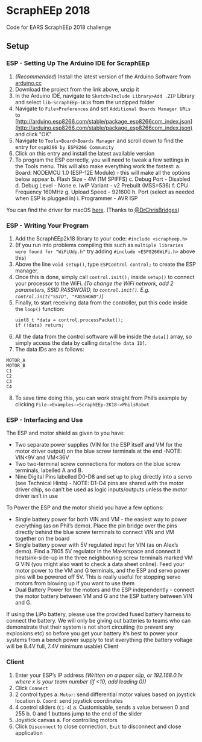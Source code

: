# ScraphEEp 2018
Code for EARS ScraphEEp 2018 challenge

## Setup
### ESP - Setting Up The Arduino IDE for ScraphEEp
1. *(Recommended)* Install the latest version of the Arduino Software from [arduino.cc](http://www.arduino.cc)
2. Download the project from the link above, unzip it 
3. In the Arduino IDE, navigate to `Sketch>Include Library>Add .ZIP` Library and select `lib-ScraphEEp-1K18` from the unzipped folder
4. Navigate to `File>Preferences` and set `Additional Boards Manager URLs` to [http://arduino.esp8266.com/stable/package_esp8266com_index.json](http://arduino.esp8266.com/stable/package_esp8266com_index.json) and click "OK"
5. Navigate to `Tools>Board>Boards Manager` and scroll down to find the entry for `esp8266 by ESP8266 Community`
6. Click on this entry and install the latest available version
7. To program the ESP correctly, you will need to tweak a few settings in the Tools menu. This will also make everything work the fastest:
	a. Board: NODEMCU 1.0 (ESP-12E Module) - this will make all the options below appear
	b. Flash Size - 4M (1M SPIFFS)
	c. Debug Port - Disabled
	d. Debug Level - None
	e. IwIP Variant - v2 Prebuilt (MSS=536)
	f. CPU Frequency 160MHz
	g. Upload Speed - 921600
	h. Port (select as needed when ESP is plugged in)
	i. Programmer - AVR ISP
	
You can find the driver for macOS [here](http://blog.sengotta.net/wp-content/uploads/2015/11/CH341SER_MAC-1.4.zip). (Thanks to [@DrChrisBridges](https://twitter.com/DrChrisBridges/status/959430562472701953))

### ESP - Writing Your Program
1. Add the ScraphEEp2k18 library to your code: `#include <scrapheep.h>`
2. (If you run into problems compiling this such as `multiple libraries were found for "WiFiUdp.h"` try adding `#include <ESP8266WiFi.h>` above this)
3. Above the line `void setup()`, type `ESPControl control;` to create the ESP manager.
4. Once this is done, simply call `control.init();` inside `setup()` to connect your processor to the WiFi.
	*(To change the WiFi network, add 2 parameters, SSID PASSWORD, to `control.init()`. E.g. `control.init("SSID", "PASSWORD")`)*
5. Finally, to start receiving data from the controller, put this code inside the `loop()` function:
	```
	uint8_t *data = control.processPacket();
	if (!data) return;
	```
6. All the data from the control software will be inside the `data[]` array, so simply access the data by calling `data[the data ID]`.
7. The data IDs are as follows:
```
MOTOR_A
MOTOR_B
C1
C2
C3
C4
```
8. To save time doing this, you can work straight from Phil’s example by clicking `File->Examples->ScraphEEp-2K18->PhilsRobot`


### ESP - Interfacing and Use
The ESP and motor shield as given to you have:
- Two separate power supplies (VIN for the ESP itself and VM for the motor driver output) on the blue screw terminals at the end -NOTE:  VIN<9V and VM<36V
- Two two-terminal screw connections for motors on the blue screw terminals, labelled A and B.
- Nine Digital Pins labelled D0-D8 and set up to plug directly into a servo (see Technical Hints) - NOTE: D1-D4 pins are shared with the motor driver chip, so can’t be used as logic inputs/outputs unless the motor driver isn’t in use

To Power the ESP and the motor shield you have a few options:
- Single battery power for both VIN and VM - the easiest way to power everything (as on Phil’s demo). Place the pin bridge over the pins directly behind the blue screw terminals to connect VIN and VM together on the board
- Single battery power with 5V regulated input for VIN (as on Alex’s demo). Find a 7805 5V regulator in the Makerspace and connect it heatsink-side-up in the three neighbouring screw terminals marked VM G VIN (you might also want to check a data sheet online). Feed your motor power to the VM and G terminals, and the ESP and servo power pins will be powered off 5V. This is really useful for stopping servo motors from blowing up if you want to use them
- Dual Battery Power for the motors and the ESP independently - connect the motor battery between VM and G and the ESP battery between VIN and G.

If using the LiPo battery, please use the provided fused battery harness to connect the battery. We will only be giving out batteries to teams who can demonstrate that their system is not short circuiting (to prevent any explosions etc) so before you get your battery it’s best to power your systems from a bench power supply to test everything (the battery voltage will be 8.4V full, 7.4V minimum usable)
Client

### Client
1. Enter your ESP’s IP address *(Written on a paper slip, or 192.168.0.1x where x is your team number (if <10, add leading 0))*
2. Click `Connect`
3. 2 control types
a. `Motor`: send differential motor values based on joystick location
b. `Coord`: send joystick coordinates
4. 4 control sliders (`C1-4`)
a. Customisable, sends a value between 0 and 255
b. 0 and 1 buttons jump to the end of the slider
5. Joystick canvas
a. For controlling motors
6. Click `Disconnect` to close connection, `Exit` to disconnect and close application
